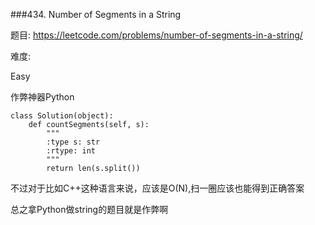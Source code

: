 ###434. Number of Segments in a String

题目:
<https://leetcode.com/problems/number-of-segments-in-a-string/>


难度:

Easy


作弊神器Python


```
class Solution(object):
    def countSegments(self, s):
        """
        :type s: str
        :rtype: int
        """
        return len(s.split())
```

不过对于比如C++这种语言来说，应该是O(N),扫一圈应该也能得到正确答案

总之拿Python做string的题目就是作弊啊